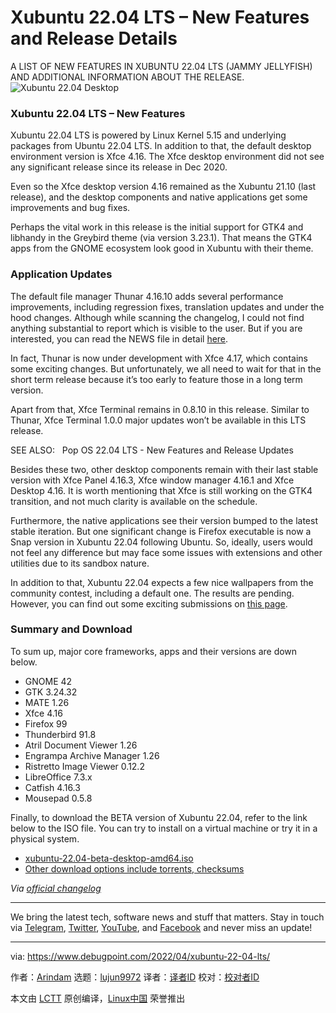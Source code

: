 [#]: subject: "Xubuntu 22.04 LTS – New Features and Release Details"
[#]: via: "https://www.debugpoint.com/2022/04/xubuntu-22-04-lts/"
[#]: author: "Arindam https://www.debugpoint.com/author/admin1/"
[#]: collector: "lujun9972"
[#]: translator: "geekpi"
[#]: reviewer: " "
[#]: publisher: " "
[#]: url: " "

Xubuntu 22.04 LTS – New Features and Release Details
======
A LIST OF NEW FEATURES IN XUBUNTU 22.04 LTS (JAMMY JELLYFISH) AND
ADDITIONAL INFORMATION ABOUT THE RELEASE.
![Xubuntu 22.04 Desktop][1]

### Xubuntu 22.04 LTS – New Features

Xubuntu 22.04 LTS is powered by Linux Kernel 5.15 and underlying packages from Ubuntu 22.04 LTS. In addition to that, the default desktop environment version is Xfce 4.16. The Xfce desktop environment did not see any significant release since its release in Dec 2020.

Even so the Xfce desktop version 4.16 remained as the Xubuntu 21.10 (last release), and the desktop components and native applications get some improvements and bug fixes.

Perhaps the vital work in this release is the initial support for GTK4 and libhandy in the Greybird theme (via version 3.23.1). That means the GTK4 apps from the GNOME ecosystem look good in Xubuntu with their theme.

### Application Updates

The default file manager Thunar 4.16.10 adds several performance improvements, including regression fixes, translation updates and under the hood changes. Although while scanning the changelog, I could not find anything substantial to report which is visible to the user. But if you are interested, you can read the NEWS file in detail [here][2].

In fact, Thunar is now under development with Xfce 4.17, which contains some exciting changes. But unfortunately, we all need to wait for that in the short term release because it’s too early to feature those in a long term version.

Apart from that, Xfce Terminal remains in 0.8.10 in this release. Similar to Thunar, Xfce Terminal 1.0.0 major updates won’t be available in this LTS release.

[][3]

SEE ALSO:   Pop OS 22.04 LTS - New Features and Release Updates

Besides these two, other desktop components remain with their last stable version with Xfce Panel 4.16.3, Xfce window manager 4.16.1 and Xfce Desktop 4.16. It is worth mentioning that Xfce is still working on the GTK4 transition, and not much clarity is available on the schedule.

Furthermore, the native applications see their version bumped to the latest stable iteration. But one significant change is Firefox executable is now a Snap version in Xubuntu 22.04 following Ubuntu. So, ideally, users would not feel any difference but may face some issues with extensions and other utilities due to its sandbox nature.

In addition to that, Xubuntu 22.04 expects a few nice wallpapers from the community contest, including a default one. The results are pending. However, you can find out some exciting submissions on [this page][4].

### Summary and Download

To sum up, major core frameworks, apps and their versions are down below.

  * GNOME 42
  * GTK 3.24.32
  * MATE 1.26
  * Xfce 4.16
  * Firefox 99
  * Thunderbird 91.8
  * Atril Document Viewer 1.26
  * Engrampa Archive Manager 1.26
  * Ristretto Image Viewer 0.12.2
  * LibreOffice 7.3.x
  * Catfish 4.16.3
  * Mousepad 0.5.8



Finally, to download the BETA version of Xubuntu 22.04, refer to the link below to the ISO file. You can try to install on a virtual machine or try it in a physical system.

  * [xubuntu-22.04-beta-desktop-amd64.iso][5]
  * [Other download options include torrents, checksums][6]



_Via [official changelog][7]_

* * *

We bring the latest tech, software news and stuff that matters. Stay in touch via [Telegram][8], [Twitter][9], [YouTube][10], and [Facebook][11] and never miss an update!

--------------------------------------------------------------------------------

via: https://www.debugpoint.com/2022/04/xubuntu-22-04-lts/

作者：[Arindam][a]
选题：[lujun9972][b]
译者：[译者ID](https://github.com/译者ID)
校对：[校对者ID](https://github.com/校对者ID)

本文由 [LCTT](https://github.com/LCTT/TranslateProject) 原创编译，[Linux中国](https://linux.cn/) 荣誉推出

[a]: https://www.debugpoint.com/author/admin1/
[b]: https://github.com/lujun9972
[1]: https://www.debugpoint.com/wp-content/uploads/2022/04/Xubuntu-22.04-Desktop-1024x575.jpg
[2]: https://archive.xfce.org/src/xfce/thunar/4.16/
[3]: https://www.debugpoint.com/2022/04/pop-os-22-04-lts/
[4]: https://contest.xubuntu.org/wallpaper_contest/xubuntu-22-04-community-wallpaper-contest/?action=view
[5]: https://cdimage.ubuntu.com/xubuntu/releases/22.04/beta/xubuntu-22.04-beta-desktop-amd64.iso
[6]: https://cdimage.ubuntu.com/xubuntu/releases/22.04/beta/
[7]: https://wiki.xubuntu.org/releases/22.04/release-notes
[8]: https://t.me/debugpoint
[9]: https://twitter.com/DebugPoint
[10]: https://www.youtube.com/c/debugpoint?sub_confirmation=1
[11]: https://facebook.com/DebugPoint

